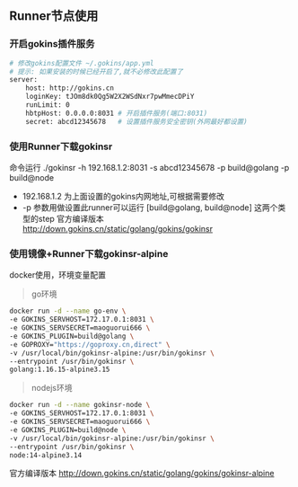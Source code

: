 ## Runner节点使用

### 开启gokins插件服务
```bash
# 修改gokins配置文件 ~/.gokins/app.yml
# 提示: 如果安装的时候已经开启了,就不必修改此配置了
server:
    host: http://gokins.cn
    loginKey: tJOm8dk0Qg5W2X2WSdNxr7pwMmecDPiY
    runLimit: 0
    hbtpHost: 0.0.0.0:8031 # 开启插件服务(端口:8031)
    secret: abcd12345678   # 设置插件服务安全密钥(外网最好都设置)
```

### 使用Runner下载gokinsr
命令运行 ./gokinsr -h 192.168.1.2:8031 -s abcd12345678 -p build@golang -p build@node
+ 192.168.1.2 为上面设置的gokins内网地址,可根据需要修改
+ -p 参数用做设置此runner可以运行 [build@golang, build@node] 这两个类型的step
官方编译版本 http://down.gokins.cn/static/golang/gokins/gokinsr

### 使用镜像+Runner下载gokinsr-alpine
docker使用，环境变量配置
> go环境
```bash
docker run -d --name go-env \
-e GOKINS_SERVHOST=172.17.0.1:8031 \
-e GOKINS_SERVSECRET=maoguorui666 \
-e GOKINS_PLUGIN=build@golang \
-e GOPROXY="https://goproxy.cn,direct" \
-v /usr/local/bin/gokinsr-alpine:/usr/bin/gokinsr \
--entrypoint /usr/bin/gokinsr \
golang:1.16.15-alpine3.15
```
>nodejs环境
```bash
docker run -d --name gokinsr-node \
-e GOKINS_SERVHOST=172.17.0.1:8031 \
-e GOKINS_SERVSECRET=maoguorui666 \
-e GOKINS_PLUGIN=build@node \
-v /usr/local/bin/gokinsr-alpine:/usr/bin/gokinsr \
--entrypoint /usr/bin/gokinsr \
node:14-alpine3.14
```

官方编译版本 http://down.gokins.cn/static/golang/gokins/gokinsr-alpine
